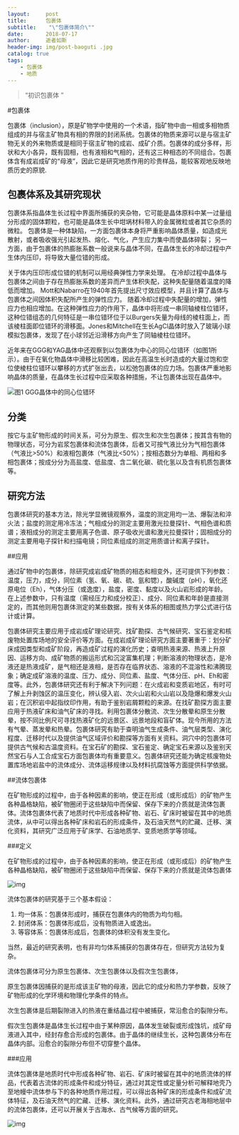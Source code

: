 ```yaml
---
layout:     post
title:      包裹体
subtitle:    "\"包裹体简介\""
date:       2018-07-17
author:     逝者如斯
header-img: img/post-baoguti .jpg
catalog: true
tags:
    - 包裹体
    - 地质
---
```


> “初识包裹体 ”

#包裹体

包裹体（inclusion），原是矿物学中使用的一个术语，指矿物中由一相或多相物质组成的并与宿主矿物具有相的界限的封闭系统。包裹体的物质来源可以是与宿主矿物无关的外来物质或是相同于宿主矿物的成岩、成矿介质。包裹体的成分多样，形状和大小各异，既有固相，也有液相和气相的，还有这三种相态的不同组合。包裹体含有成岩成矿的“母液”，因此它是研究地质作用的珍贵样品，能较客观地反映地质历史的原貌.

## 包裹体系及其研究现状

包裹体系指晶体生长过程中界面所捕获的夹杂物，它可能是晶体原料中某一过量组分形成的固体颗粒，也可能是晶体生长中坩埚材料带入的金属微粒或者其它杂质的微粒。 包裹体是一种体缺陷，一方面包裹体本身将严重影响晶体质量，如造成光散射，或者吸收强光引起发热、熔化、气化，产生应力集中而使晶体碎裂； 另一方面，由于包裹体的热膨胀系数一般说来与晶体不同，在晶体生长的冷却过程中产生体内压印，将导致大量位错的形成。

关于体内压印形成位错的机制可以用经典弹性力学来处理。 在冷却过程中晶体与包裹体之间由于存在热膨胀系数的差异而产生体积失配，这种失配量随着温度的降低而增加。 Mott和Nabarro在1940年首先提出尺寸效应模型，并且计算了晶体与包裹体之间因体积失配所产生的弹性应力。 随着冷却过程中失配量的增加，弹性应力也相应增加。在这种弹性应力的作用下，晶体中将形成一串同轴棱柱位错环，这种位错组态的几何特征是一串位错环位于以Burgers矢量为母线的棱柱面上，而该棱柱面即位错环的滑移面。Jones和Mitchell在生长AgCl晶体时放入了玻璃小球模拟包裹体，发现了在小球邻近沿滑移方向产生了同轴棱柱位错环。

近年来在GGG和YAG晶体中还观察到以包裹体为中心的同心位错环（如图1所示）。由于在氧化物晶体中滑移比较困难，因此在高温生长时造成的大量过饱和空位使棱柱位错环以攀移的方式扩张出去，以松弛包裹体的应力场。包裹体严重地影响晶体的质量，在晶体生长过程中应采取各种措施，不让包裹体出现在晶体中。

![图1 GGG晶体中的同心位错环](https://gss0.bdstatic.com/-4o3dSag_xI4khGkpoWK1HF6hhy/baike/s%3D220/sign=a0d449a70ae9390152028a3c4bed54f9/d058ccbf6c81800ac5d57889ba3533fa828b4701.jpg)

## 分类

按它与主矿物形成的时间关系，可分为原生、假次生和次生包裹体；按其含有物的物理状态，可分为岩浆包裹体和流体包裹体，后者又可按气液比分为气相包裹体（气液比>50%）和液相包裹体（气液比<50%）；按相态数分为单相、两相和多相包裹体；按成分分为高盐度、低盐度、含二氧化碳、硫化氢以及含有机质包裹体等。

## 研究方法

包裹体研究的基本方法，除光学显微镜观察外，温度的测定用均一法、爆裂法和淬火法；盐度的测定用冷冻法；气相成分的测定主要用激光拉曼探针、气相色谱和质谱；液相成分的测定主要用离子色谱、原子吸收光谱和激光拉曼探针；固相成分的测定主要用电子探针和扫描电镜；同位素组成的测定用质谱计和离子探针。 

##应用

通过矿物中的包裹体，除研究成岩成矿物质的相态和相变外，还可提供下列参数：温度，压力，成分，同位素（氢、氧、碳、硫、氩和锶），酸碱度（pH），氧化还原电位（Eh），气体分压（或逸度），盐度，密度、黏度以及火山岩形成的年龄。在上述参数中，只有温度（需经压力和成分校正）、成分、同位素和年龄是直接测定的，而其他则用包裹体测定的某些数据，按有关体系的相图或热力学公式进行估计或计算。

包裹体研究主要应用于成岩成矿理论研究、找矿勘探、古气候研究、宝石鉴定和核废物处置库场地的安全评价等方面。在成岩成矿理论研究方面主要著重于：划分矿床成因类型和成矿阶段，再造成矿过程的演化历史；查明热液来源、热液上升原因、运移方向、成矿物质的搬运形式和沉淀富集机理；判断溶液的物理状态，是冷液还是热液成矿，是气相还是液相，是否存在临界状态、溶液的不混溶性和沸腾现象；确定成矿溶液的温度、压力、成分、同位素、盐度、气体分压、pH、Eh和密度等。此外，包裹体研究还有利于解决下列问题：在火成岩和变质岩地区，有时可了解上升剥蚀区的温压变化，辨认侵入岩、次火山岩和火山岩以及隐爆和爆发火山岩；在沉积岩中起指纹印作用，有助于鉴别岩屑颗粒的来源。在找矿勘探方面主要应用于热液矿床和油气矿床的寻找。利用包裹体分散流、次生分散晕和原生分散晕，按不同比例尺可寻找热液矿化的远景区、远景地段和盲矿体。现今所用的方法有气晕、蒸发晕和热晕。包裹体研究有助于查明油气生成条件、油气层类型、演化程度、迁移时代以及提供油气区域评价和勘探等方面有关资料。洞穴中的包裹体可提供古气候和古温度资料。在宝石矿的勘探、宝石鉴定、确定宝石来源以及鉴别天然宝石与人工合成宝石方面包裹体均有重要意义。包裹体研究还能为确定核废物处置库场地岩盐中的流体成分、流体运移规律以及材料抗腐蚀等方面提供科学依据。

##流体包裹体

在矿物形成的过程中，由于各种因素的影响，使正在形成（或形成后）的矿物产生各种晶格缺陷，被矿物圈闭于这些缺陷中而保留、保存下来的介质就是流体包裹体。流体包裹体代表了地质时代中形成各种矿物、岩石、矿床时被留在其中的地质流体，从中可以得出各种矿床和岩石的形成条件，及石油天然气的贮藏、迁移、演化资料，其研究广泛应用于矿床学、石油地质学、变质地质学等领域。

###定义

在矿物形成的过程中，由于各种因素的影响，使正在形成（或形成后）的矿物产生各种晶格缺陷，被矿物圈闭于这些缺陷中而保留、保存下来的介质就是流体包裹体  

![img](http://c.hiphotos.baidu.com/baike/s%3D220/sign=6c3a7f5dd6160924d825a519e406359b/b151f8198618367a007367d628738bd4b21ce5c7.jpg)

流体包裹体的研究基于三个基本假设：

1. 均一体系：包裹体形成时，捕获在包裹体内的物质为均匀相。
2. 封闭体系：包裹体形成后，没有物质进入或逸出。
3. 等容体系：包裹体形成后，包裹体的体积没有发生变化。

当然，最近的研究表明，也有非均匀体系捕获的包裹体存在，但研究方法较为复杂。

流体包裹体可分为原生包裹体、次生包裹体以及假次生包裹体，

原生包裹体因捕获的是形成该主矿物的母液，因此它的成分和热力学参数，反映了矿物形成的化学环境和物理化学条件的特点。

次生包裹体是后期裂隙进入的热液在重结晶过程中被捕获，常沿愈合的裂隙分布。

假次生包裹体是晶体生长过程中由于某种原因，晶体发生破裂或形成蚀坑，成矿母液进入其中，经封存愈合形成的包裹体。由于晶体的继续生长，这种包裹体分布在晶体内部。沿愈合的裂隙分布但不切穿整个晶体。

###应用

流体包裹体是地质时代中形成各种矿物、岩石、矿床时被留在其中的地质流体的样品，代表着古流体的形成条件和成分特征，通过对其定性或定量分析可解释地壳乃至地幔中流体参与下的各种地质作用过程，可以得出各种矿床的形成条件和成矿流体特征，及石油天然气的贮藏、迁移、演化资料。此外，通过研究古老海相地层中的流体包裹体，还可以开展关于古海水、古气候等方面的研究。

![img](http://e.hiphotos.baidu.com/baike/s%3D220/sign=42ecb02dfbfaaf5180e386bdbc5594ed/7e3e6709c93d70cfb730b206fedcd100bba12bf6.jpg)
